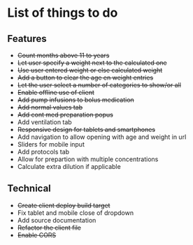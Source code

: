 # List of things to do

## Features
* ~~Count months above 11 to years~~
* ~~Let user specify a weight next to the calculated one~~
* ~~Use user entered weight or else calculated weight~~
* ~~Add a button to clear the age en weight entries~~
* ~~Let the user select a number of categories to show/or all~~
* ~~Enable offline use of client~~
* ~~Add pump infusions to bolus medication~~
* ~~Add normal values tab~~
* ~~Add cont med preparation popus~~
* Add ventilation tab
* ~~Responsive design for tablets and smartphones~~
* Add navigation to allow opening with age and weight in url
* Sliders for mobile input
* Add protocols tab
* Allow for prepartion with multiple concentrations
* Calculate extra dilution if applicable

## Technical
* ~~Create client deploy build target~~
* Fix tablet and mobile close of dropdown
* Add source documentation
* ~~Refactor the client file~~
* ~~Enable CORS~~

